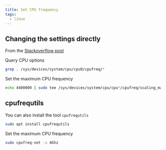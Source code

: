 ```yaml
---
title: Set CPU frequency
tags:
  - linux
---
```


## Changing the settings directly

From the [Stackoverflow post](https://askubuntu.com/questions/1415288/how-to-install-cpupower-on-ubuntu-20-04-with-kernel-5-17)

Query CPU options

```bash
grep . /sys/devices/system/cpu/cpu0/cpufreq/*
```

Set the maximum CPU frequency

```bash
echo 4400000 | sudo tee /sys/devices/system/cpu/cpu*/cpufreq/scaling_max_freq
```

## cpufrequtils

You can also install the tool `cpufrequtils`

```bash
sudo apt install cpufrequtils
```

Set the maximum CPU frequency

```bash
sudo cpufreq-set -u 4Ghz
```
